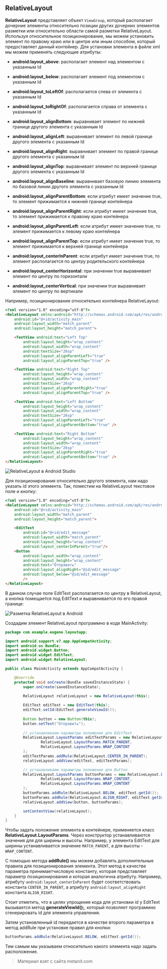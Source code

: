 ## RelativeLayout

**RelativeLayout** представляет объект `ViewGroup`, который располагает дочерние элементы относительно позиции других дочерних элементов разметки или относительно области самой разметки RelativeLayout. Используя относительное позиционирование, мы можем установить элемент по правому краю или в центре или иным способом, который предоставляет данный контейнер. Для установки элемента в файле xml мы можем применять следующие атрибуты:

- **android:layout_above**: располагает элемент над элементом с указанным Id

- **android:layout_below**: располагает элемент под элементом с указанным Id

- **android:layout_toLeftOf**: располагается слева от элемента с указанным Id

- **android:layout_toRightOf**: располагается справа от элемента с указанным Id

- **android:layout_alignBottom**: выравнивает элемент по нижней границе другого элемента с указанным Id

- **android:layout_alignLeft**: выравнивает элемент по левой границе другого элемента с указанным Id

- **android:layout_alignRight**: выравнивает элемент по правой границе другого элемента с указанным Id

- **android:layout_alignTop**: выравнивает элемент по верхней границе другого элемента с указанным Id

- **android:layout_alignBaseline**: выравнивает базовую линию элемента по базовой линии другого элемента с указанным Id

- **android:layout_alignParentBottom**: если атрибут имеет значение true, то элемент прижимается к нижней границе контейнера

- **android:layout_alignParentRight**: если атрибут имеет значение true, то элемент прижимается к правому краю контейнера

- **android:layout_alignParentLeft**: если атрибут имеет значение true, то элемент прижимается к левому краю контейнера

- **android:layout_alignParentTop**: если атрибут имеет значение true, то элемент прижимается к верхней границе контейнера

- **android:layout_centerInParent**: если атрибут имеет значение true, то элемент располагается по центру родительского контейнера

- **android:layout_centerHorizontal**: при значении true выравнивает элемент по центру по горизонтали

- **android:layout_centerVertical**: при значении true выравнивает элемент по центру по вертикали

Например, позиционирование относительно контейнера RelativeLayout:

```html
<?xml version="1.0" encoding="utf-8"?>
<RelativeLayout xmlns:android="http://schemas.android.com/apk/res/android"
    android:id="@+id/activity_main"
    android:layout_width="match_parent"
    android:layout_height="match_parent">

    <TextView android:text="Left Top"
        android:layout_height="wrap_content"
        android:layout_width="wrap_content"
        android:textSize="26sp"
        android:layout_alignParentLeft="true"
        android:layout_alignParentTop="true" />

    <TextView android:text="Right Top"
        android:layout_height="wrap_content"
        android:layout_width="wrap_content"
        android:textSize="26sp"
        android:layout_alignParentRight="true"
        android:layout_alignParentTop="true" />

    <TextView android:text="Left Bottom"
        android:layout_height="wrap_content"
        android:layout_width="wrap_content"
        android:textSize="26sp"
        android:layout_alignParentLeft="true"
        android:layout_alignParentBottom="true" />

    <TextView android:text="Right Bottom"
        android:layout_height="wrap_content"
        android:layout_width="wrap_content"
        android:textSize="26sp"
        android:layout_alignParentRight="true"
        android:layout_alignParentBottom="true" />
</RelativeLayout>
```

![RelativeLayout в Android Studio](https://metanit.com/java/android/pics/relativelayout3.png)

Для позиционирования относительно другого элемента, нам надо указать id этого элемента. Так, поместим на RelativeLayout текстовое поле и кнопку:

```html
<?xml version="1.0" encoding="utf-8"?>
<RelativeLayout xmlns:android="http://schemas.android.com/apk/res/android"
    android:id="@+id/activity_main"
    android:layout_width="match_parent"
    android:layout_height="match_parent">

    <EditText
        android:id="@+id/edit_message"
        android:layout_width="match_parent"
        android:layout_height="wrap_content"
        android:layout_centerInParent="true"/>
    <Button
        android:layout_width="wrap_content"
        android:layout_height="wrap_content"
        android:text="Отправить"
        android:layout_alignRight="@id/edit_message"
        android:layout_below="@id/edit_message"
        />
</RelativeLayout>
```

В данном случае поле EditText располагается по центру в RelativeLayout, а кнопка помещается под EditText и выравнивается по его правой границе:

![Разметка RelativeLayout в Android](https://metanit.com/java/android/pics/relativelayout2.png)

Создадим элемент RelativeLayout программно в коде MainActivity:

```java
package com.example.eugene.layoutapp;

import android.support.v7.app.AppCompatActivity;
import android.os.Bundle;
import android.widget.Button;
import android.widget.EditText;
import android.widget.RelativeLayout;

public class MainActivity extends AppCompatActivity {

    @Override
    protected void onCreate(Bundle savedInstanceState) {
        super.onCreate(savedInstanceState);

        RelativeLayout relativeLayout = new RelativeLayout(this);
        
        EditText editText = new EditText(this);
        editText.setId(EditText.generateViewId());
        
        Button button = new Button(this);
        button.setText("Отправить");
        
        // устанавливаем параметры положения для EditText
        RelativeLayout.LayoutParams editTextParams = new RelativeLayout.LayoutParams(
                RelativeLayout.LayoutParams.MATCH_PARENT,
                RelativeLayout.LayoutParams.WRAP_CONTENT
        );
        editTextParams.addRule(RelativeLayout.CENTER_IN_PARENT);
        relativeLayout.addView(editText, editTextParams);

        // устанавливаем параметры положения для Button
        RelativeLayout.LayoutParams buttonParams = new RelativeLayout.LayoutParams(
                RelativeLayout.LayoutParams.WRAP_CONTENT,
                RelativeLayout.LayoutParams.WRAP_CONTENT
        );
        buttonParams.addRule(RelativeLayout.BELOW, editText.getId());
        buttonParams.addRule(RelativeLayout.ALIGN_RIGHT, editText.getId());
        relativeLayout.addView(button, buttonParams);

        setContentView(relativeLayout);
    }
}
```

Чтобы задать положение элемента в контейнере, применяется класс **RelativeLayout.LayoutParams**. Через конструктор устанавливаются значения для для ширины и высоты. Например, у элемента EditText для ширины устанавливается значение `MATCH_PARENT`, а для высоты - `WRAP_CONTENT`.

С помощью метода **addRule()** мы можем добавлять дополнительные правила для позиционирования элемента. Этот метод в качестве параметра принимаетчисловую константу, которая представляет параметр позиционирования и которая аналогична атрибуту. Например, атрибуту `android:layout_centerInParent` будет соответствовать константа `CENTER_IN_PARENT`, а атрибуту `android:layout_alignRight` константа `ALIGN_RIGHT`.

Стоит отметить, что в целях упрощения кода для установки id у EditText вызывается метод **generateViewId();**, который позволяет программно сгенерировать id для элемента управления.

Затем установленный id передается в качестве второго параметра в метод addRule при установке правил для кнопки:

```java
buttonParams.addRule(RelativeLayout.BELOW, editText.getId());
```

Тем самым мы указываем относительно какого элемента надо задать расположение.


> Материал взят с сайта metanit.com